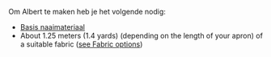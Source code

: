 Om Albert te maken heb je het volgende nodig:

-   [Basis naaimateriaal](/docs/sewing/basic-sewing-supplies)
-   About 1.25 meters (1.4 yards) (depending on the length of your apron) of a suitable fabric ([see Fabric options](/docs/patterns/albert/fabric))
